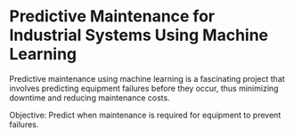 #  Predictive Maintenance for Industrial Systems Using Machine Learning
Predictive maintenance using machine learning is a fascinating project that involves predicting equipment failures before they occur, thus minimizing downtime and reducing maintenance costs. 



Objective: Predict when maintenance is required for equipment to prevent failures.
